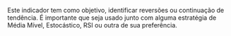 Este indicador tem como objetivo, identificar reversões ou continuação de tendência. É importante que seja usado junto com alguma estratégia de Média Mível, Estocástico, RSI ou outra de sua preferência.
